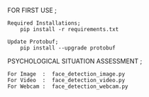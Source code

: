 
FOR FIRST USE ;

	Required Installations;
		pip install -r requirements.txt
	
	Update Protobuf;
		pip install --upgrade protobuf
	
PSYCHOLOGICAL SITUATION ASSESSMENT ;
	
	For Image  :  face_detection_image.py
	For Video  :  face_detection_video.py
	For Webcam :  face_detection_webcam.py
